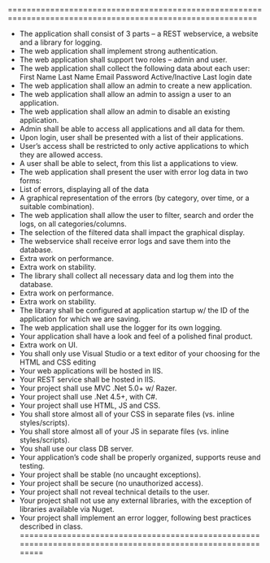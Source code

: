 ===========================================================================================================
 - The application shall consist of 3 parts – a REST webservice, a website and a library for logging.
 - The web application shall implement strong authentication.
 - The web application shall support two roles – admin and user.
 - The web application shall collect the following data about each user:
	First Name
	Last Name
	Email
	Password
	Active/Inactive
	Last login date
 - The web application shall allow an admin to create a new application.
 - The web application shall allow an admin to assign a user to an application.
 - The web application shall allow an admin to disable an existing application.
 - Admin shall be able to access all applications and all data for them.
 - Upon login, user shall be presented with a list of their applications.
 - User’s access shall be restricted to only active applications to which they are allowed access.
 - A user shall be able to select, from this list a applications to view.
 - The web application shall present the user with error log data in two forms:
 - List of errors, displaying all of the data
 - A graphical representation of the errors (by category, over time, or a suitable combination).
 - The web application shall allow the user to filter, search and order the logs, on all categories/columns.
 - The selection of the filtered data shall impact the graphical display.
 - The webservice shall receive error logs and save them into the database.
 - Extra work on performance.
 - Extra work on stability.
 - The library shall collect all necessary data and log them into the database.
 - Extra work on performance.
 - Extra work on stability.
 - The library shall be configured at application startup w/ the ID of the application for which we are saving.
 - The web application shall use the logger for its own logging.
 - Your application shall have a look and feel of a polished final product.
 - Extra work on UI.
 - You shall only use Visual Studio or a text editor of your choosing for the HTML and CSS editing
 - Your web applications will be hosted in IIS.
 - Your REST service shall be hosted in IIS.
 - Your project shall use MVC .Net 5.0+ w/ Razer.
 - Your project shall use .Net 4.5+, with C#.
 - Your project shall use HTML, JS and CSS.
 - You shall store almost all of your CSS in separate files (vs. inline styles/scripts).
 - You shall store almost all of your JS in separate files (vs. inline styles/scripts).
 - You shall use our class DB server.
 - Your application’s code shall be properly organized, supports reuse and testing.
 - Your project shall be stable (no uncaught exceptions).
 - Your project shall be secure (no unauthorized access).
 - Your project shall not reveal technical details to the user.
 - Your project shall not use any external libraries, with the exception of libraries available via Nuget.
 - Your project shall implement an error logger, following best practices described in class.
===========================================================================================================
